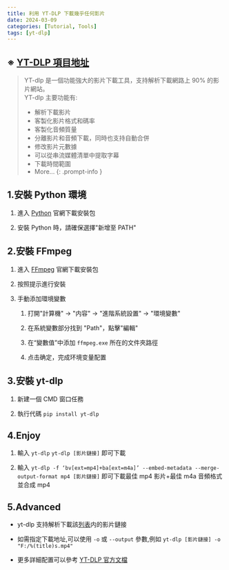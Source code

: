 ```yaml
---
title: 利用 YT-DLP 下載幾乎任何影片
date: 2024-03-09
categories: [Tutorial, Tools]
tags: [yt-dlp]
---
```


## ※ [YT-DLP 項目地址](https://github.com/yt-dlp/yt-dlp)

>YT-dlp 是一個功能強大的影片下載工具，支持解析下載網路上 90% 的影片網站。  
>YT-dlp 主要功能有:
>
>- 解析下載影片
>- 客製化影片格式和碼率
>- 客製化音頻質量
>- 分離影片和音頻下載，同時也支持自動合併
>- 修改影片元數據
>- 可以從串流媒體清單中提取字幕
>- 下載時間範圍
>- More...
{: .prompt-info }

## 1.安裝 Python 環境

1. 進入 [Python](https://www.python.org/downloads/) 官網下載安裝包

2. 安裝 Python 時，請確保選擇"新增至 PATH"

## 2.安裝 FFmpeg

1. 進入 [FFmpeg](https://www.ffmpeg.org) 官網下載安裝包

2. 按照提示進行安裝

3. 手動添加環境變數

    1. 打開"計算機" -> "内容" -> "進階系統設置" -> "環境變數"
  
    2. 在系統變數部分找到 "Path"，點擊"編輯"
  
    3. 在“變數值”中添加 `ffmpeg.exe` 所在的文件夾路徑
  
    4. 点击确定，完成环境变量配置

## 3.安裝 yt-dlp

1. 新建一個 CMD 窗口任務

2. 執行代碼 `pip install yt-dlp`

## 4.Enjoy

1. 輸入 `yt-dlp` `yt-dlp [影片鏈接]` 即可下載

2. 輸入 `yt-dlp -f ‘bv[ext=mp4]+ba[ext=m4a]’ --embed-metadata --merge-output-format mp4 [影片鏈接]` 即可下載最佳 mp4 影片+最佳 m4a 音頻格式並合成 mp4

## 5.Advanced

- yt-dlp 支持解析下載該[列表](https://github.com/yt-dlp/yt-dlp/blob/master/supportedsites.md)内的影片鏈接

- 如需指定下載地址,可以使用 `-o` 或 `--output` 參數,例如 `yt-dlp [影片鏈接] -o "F:/%(title)s.mp4"`

- 更多詳細配置可以參考 [YT-DLP 官方文檔](https://github.com/yt-dlp/yt-dlp?tab=readme-ov-file#usage-and-options)
